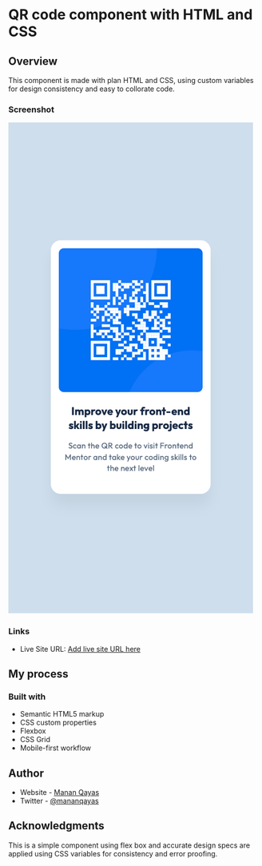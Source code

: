 # QR code component with HTML and CSS

## Overview

This component is made with plan HTML and CSS, using custom variables for design consistency and easy to collorate code.

### Screenshot

![](./screenshot.png)

### Links

- Live Site URL: [Add live site URL here](https://qr-code.mananqayas.com/)

## My process

### Built with

- Semantic HTML5 markup
- CSS custom properties
- Flexbox
- CSS Grid
- Mobile-first workflow

## Author

- Website - [Manan Qayas](https://www.your-site.com)
- Twitter - [@mananqayas](https://www.twitter.com/mananqayas)

## Acknowledgments

This is a simple component using flex box and accurate design specs are applied using CSS variables for consistency and error proofing.
